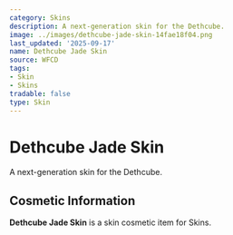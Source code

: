 ```yaml
---
category: Skins
description: A next-generation skin for the Dethcube.
image: ../images/dethcube-jade-skin-14fae18f04.png
last_updated: '2025-09-17'
name: Dethcube Jade Skin
source: WFCD
tags:
- Skin
- Skins
tradable: false
type: Skin
---
```


# Dethcube Jade Skin

A next-generation skin for the Dethcube.

## Cosmetic Information

**Dethcube Jade Skin** is a skin cosmetic item for Skins.

